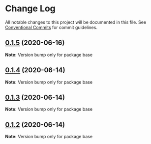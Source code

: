 # Change Log

All notable changes to this project will be documented in this file.
See [Conventional Commits](https://conventionalcommits.org) for commit guidelines.

## [0.1.5](https://github.com/imsergiobernal/base/compare/base@0.1.4...base@0.1.5) (2020-06-16)

**Note:** Version bump only for package base





## [0.1.4](https://github.com/imsergiobernal/base/compare/base@0.1.3...base@0.1.4) (2020-06-14)

**Note:** Version bump only for package base





## [0.1.3](https://github.com/imsergiobernal/base/compare/base@0.1.2...base@0.1.3) (2020-06-14)

**Note:** Version bump only for package base





## [0.1.2](https://github.com/imsergiobernal/base/compare/base@0.1.1...base@0.1.2) (2020-06-14)

**Note:** Version bump only for package base
